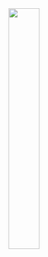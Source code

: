 <div align="center">
    <img src="https://cdn.jsdelivr.net/gh/devicons/devicon@latest/icons/apachekafka/apachekafka-original-wordmark.svg" width="35%"/>      
</div>
